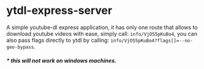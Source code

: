 # ytdl-express-server

A simple youtube-dl express application, it has only one route that allows to download youtube videos with ease, simply call: `info/VjO55pKuBo4`, you can also pass flags directly to ytdl by calling: `info/VjO55pKuBo4?flags[]=--no-geo-bypass`.

##### * this will not work on windows machines.